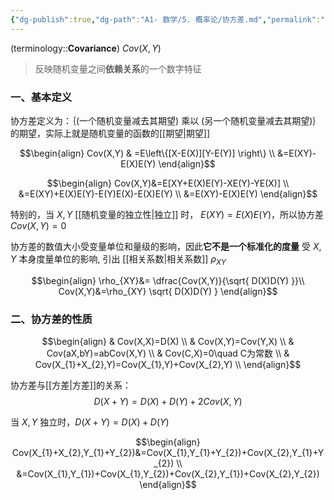 ```yaml
---
{"dg-publish":true,"dg-path":"A1- 数学/5. 概率论/协方差.md","permalink":"/A1- 数学/5. 概率论/协方差/","dgPassFrontmatter":true,"noteIcon":"","created":"2024-05-21T15:20:28.000+08:00","updated":"2025-07-01T10:14:06.000+08:00"}
---
```


(terminology::**Covariance**)   $Cov(X,Y)$
> 反映随机变量之间**依赖关系**的一个数字特征

### 一、基本定义
协方差定义为：｛(一个随机变量减去其期望) 乘以 (另一个随机变量减去其期望)｝ 的期望，实际上就是随机变量的函数的[[期望\|期望]]

$$\begin{align}
Cov(X,Y) & =E\left\{[X-E(X)][Y-E(Y)] \right\} \\
&=E(XY)-E(X)E(Y)
\end{align}$$

$$\begin{align}
Cov(X,Y)&=E[XY+E(X)E(Y)-XE(Y)-YE(X)] \\
&=E(XY)+E(X)E(Y)-E(Y)E(X)-E(X)E(Y) \\
&=E(XY)-E(X)E(Y)
\end{align}$$

特别的，当 $X,Y$ [[随机变量的独立性\|独立]] 时， $E(XY)=E(X)E(Y)$，所以协方差   $Cov(X,Y)=0$

协方差的数值大小受变量单位和量级的影响，因此**它不是一个标准化的度量**
受 $X,Y$ 本身度量单位的影响, 引出 [[相关系数\|相关系数]]  $\rho_{XY}$

$$\begin{align}
 \rho_{XY}&= \dfrac{Cov(X,Y)}{\sqrt{ D(X)D(Y) }}\\
Cov(X,Y)&=\rho_{XY} \sqrt{ D(X)D(Y) }
\end{align}$$

### 二、协方差的性质
$$\begin{align}
 & Cov(X,X)=D(X)  \\
& Cov(X,Y)=Cov(Y,X) \\
 & Cov(aX,bY)=abCov(X,Y) \\
 & Cov(C,X)=0\quad C为常数 \\
 & Cov(X_{1}+X_{2},Y)=Cov(X_{1},Y)+Cov(X_{2},Y) \\
\end{align}$$

协方差与[[方差\|方差]]的关系：
$$
D(X+Y)=D(X)+D(Y)+2Cov(X,Y)
$$

当 $X,Y$ 独立时，$D(X+Y)=D(X)+D(Y)$

$$\begin{align}
Cov(X_{1}+X_{2},Y_{1}+Y_{2})&=Cov(X_{1},Y_{1}+Y_{2})+Cov(X_{2},Y_{1}+Y_{2}) \\
&=Cov(X_{1},Y_{1})+Cov(X_{1},Y_{2})+Cov(X_{2},Y_{1})+Cov(X_{2},Y_{2})
\end{align}$$

